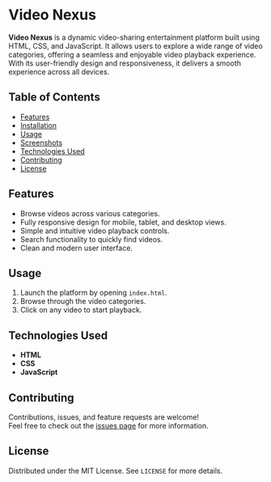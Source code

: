 # Video Nexus

**Video Nexus** is a dynamic video-sharing entertainment platform built using HTML, CSS, and JavaScript. It allows users to explore a wide range of video categories, offering a seamless and enjoyable video playback experience. With its user-friendly design and responsiveness, it delivers a smooth experience across all devices.

## Table of Contents
- [Features](#features)
- [Installation](#installation)
- [Usage](#usage)
- [Screenshots](#screenshots)
- [Technologies Used](#technologies-used)
- [Contributing](#contributing)
- [License](#license)

## Features
- Browse videos across various categories.
- Fully responsive design for mobile, tablet, and desktop views.
- Simple and intuitive video playback controls.
- Search functionality to quickly find videos.
- Clean and modern user interface.

## Usage
1. Launch the platform by opening `index.html`.
2. Browse through the video categories.
3. Click on any video to start playback.

## Technologies Used
- **HTML**
- **CSS**
- **JavaScript**

## Contributing
Contributions, issues, and feature requests are welcome!  
Feel free to check out the [issues page](https://github.com/miansaadtahir/videonexus/issues) for more information.

## License
Distributed under the MIT License. See `LICENSE` for more details.
